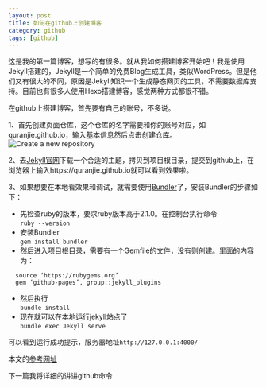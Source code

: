 ```yaml
---
layout: post
title: 如何在github上创建博客
category: github
tags: [github]
---
```


<p class="message">
  这是我的第一篇博客，想写的有很多。就从我如何搭建博客开始吧！我是使用Jekyll搭建的，Jekyll是一个简单的免费Blog生成工具，类似WordPress。但是他们又有很大的不同，原因是Jekyll知识一个生成静态网页的工具，不需要数据库支持。目前也有很多人使用Hexo搭建博客，感觉两种方式都很不错。
</p>

在github上搭建博客，首先要有自己的账号，不多说。

1、首先创建页面仓库，这个仓库的名字需要和你的账号对应，如quranjie.github.io，输入基本信息然后点击创建仓库。
<img class="center-img width-600" src="{{ site.baseurl }}assets/create_blog_on_github_01.png" alt="Create a new repository" />

2、去[Jekyll官网](http://jekyllthemes.org)下载一个合适的主题，拷贝到项目根目录，提交到github上，在浏览器上输入https://quranjie.github.io就可以看到效果啦。

3、如果想要在本地看效果和调试，就需要使用[Bundler](https://github.com/bundler/bundler)了，安装Bundler的步骤如下：

* 先检查ruby的版本，要求ruby版本高于2.1.0。在控制台执行命令  
  ```ruby --version```
* 安装Bundler  
  ```gem install bundler```
* 然后进入项目根目录，需要有一个Gemfile的文件，没有则创建。里面的内容为：  

```
  source ‘https://rubygems.org’  
  gem ‘github-pages’, group::jekyll_plugins
```
* 然后执行  
```bundle install```
* 现在就可以在本地运行jekyll站点了  
```bundle exec Jekyll serve```  

可以看到运行成功提示，服务器地址```http://127.0.0.1:4000/```

本文的[参考网址](https://help.github.com/articles/using-jekyll-as-a-static-site-generator-with-github-pages/
)

<p class="next-post">下一篇我将详细的讲讲github命令</p>
